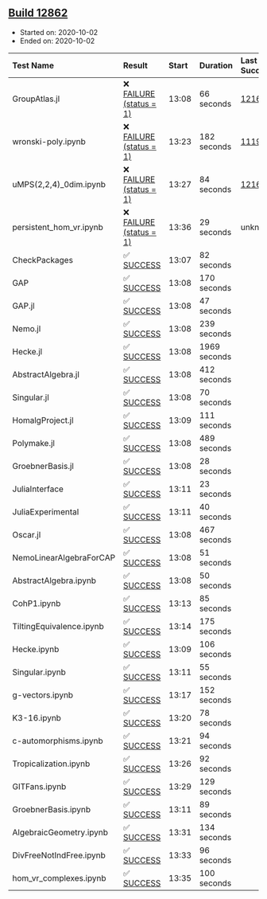 ## [Build 12862](https://oscarci.mathematik.uni-kl.de/job/oscar/12862/)

* Started on: 2020-10-02
* Ended on: 2020-10-02

| Test Name    | Result | Start | Duration | Last Success | First Failure |
|:-------------|:-------|:------|:---------|:-------------|:--------------|
| GroupAtlas.jl | ❌ [FAILURE (status = 1)](https://oscarci.mathematik.uni-kl.de/job/oscar/12862/artifact/logs/build-12862/GroupAtlas.jl.log) | 13:08 | 66 seconds | [12167](https://oscarci.mathematik.uni-kl.de/job/oscar/12167/) | [12168](https://oscarci.mathematik.uni-kl.de/job/oscar/12168/) |
| wronski-poly.ipynb | ❌ [FAILURE (status = 1)](https://oscarci.mathematik.uni-kl.de/job/oscar/12862/artifact/logs/build-12862/wronski-poly.ipynb.log) | 13:23 | 182 seconds | [11192](https://oscarci.mathematik.uni-kl.de/job/oscar/11192/) | [11193](https://oscarci.mathematik.uni-kl.de/job/oscar/11193/) |
| uMPS(2,2,4)_0dim.ipynb | ❌ [FAILURE (status = 1)](https://oscarci.mathematik.uni-kl.de/job/oscar/12862/artifact/logs/build-12862/uMPS-2-2-4-_0dim.ipynb.log) | 13:27 | 84 seconds | [12167](https://oscarci.mathematik.uni-kl.de/job/oscar/12167/) | [12168](https://oscarci.mathematik.uni-kl.de/job/oscar/12168/) |
| persistent_hom_vr.ipynb | ❌ [FAILURE (status = 1)](https://oscarci.mathematik.uni-kl.de/job/oscar/12862/artifact/logs/build-12862/persistent_hom_vr.ipynb.log) | 13:36 | 29 seconds | unknown | unknown |
| CheckPackages | ✅ [SUCCESS](https://oscarci.mathematik.uni-kl.de/job/oscar/12862/artifact/logs/build-12862/CheckPackages.log) | 13:07 | 82 seconds |  |  |
| GAP | ✅ [SUCCESS](https://oscarci.mathematik.uni-kl.de/job/oscar/12862/artifact/logs/build-12862/GAP.log) | 13:08 | 170 seconds |  |  |
| GAP.jl | ✅ [SUCCESS](https://oscarci.mathematik.uni-kl.de/job/oscar/12862/artifact/logs/build-12862/GAP.jl.log) | 13:08 | 47 seconds |  |  |
| Nemo.jl | ✅ [SUCCESS](https://oscarci.mathematik.uni-kl.de/job/oscar/12862/artifact/logs/build-12862/Nemo.jl.log) | 13:08 | 239 seconds |  |  |
| Hecke.jl | ✅ [SUCCESS](https://oscarci.mathematik.uni-kl.de/job/oscar/12862/artifact/logs/build-12862/Hecke.jl.log) | 13:08 | 1969 seconds |  |  |
| AbstractAlgebra.jl | ✅ [SUCCESS](https://oscarci.mathematik.uni-kl.de/job/oscar/12862/artifact/logs/build-12862/AbstractAlgebra.jl.log) | 13:08 | 412 seconds |  |  |
| Singular.jl | ✅ [SUCCESS](https://oscarci.mathematik.uni-kl.de/job/oscar/12862/artifact/logs/build-12862/Singular.jl.log) | 13:08 | 70 seconds |  |  |
| HomalgProject.jl | ✅ [SUCCESS](https://oscarci.mathematik.uni-kl.de/job/oscar/12862/artifact/logs/build-12862/HomalgProject.jl.log) | 13:09 | 111 seconds |  |  |
| Polymake.jl | ✅ [SUCCESS](https://oscarci.mathematik.uni-kl.de/job/oscar/12862/artifact/logs/build-12862/Polymake.jl.log) | 13:08 | 489 seconds |  |  |
| GroebnerBasis.jl | ✅ [SUCCESS](https://oscarci.mathematik.uni-kl.de/job/oscar/12862/artifact/logs/build-12862/GroebnerBasis.jl.log) | 13:08 | 28 seconds |  |  |
| JuliaInterface | ✅ [SUCCESS](https://oscarci.mathematik.uni-kl.de/job/oscar/12862/artifact/logs/build-12862/JuliaInterface.log) | 13:11 | 23 seconds |  |  |
| JuliaExperimental | ✅ [SUCCESS](https://oscarci.mathematik.uni-kl.de/job/oscar/12862/artifact/logs/build-12862/JuliaExperimental.log) | 13:11 | 40 seconds |  |  |
| Oscar.jl | ✅ [SUCCESS](https://oscarci.mathematik.uni-kl.de/job/oscar/12862/artifact/logs/build-12862/Oscar.jl.log) | 13:08 | 467 seconds |  |  |
| NemoLinearAlgebraForCAP | ✅ [SUCCESS](https://oscarci.mathematik.uni-kl.de/job/oscar/12862/artifact/logs/build-12862/NemoLinearAlgebraForCAP.log) | 13:08 | 51 seconds |  |  |
| AbstractAlgebra.ipynb | ✅ [SUCCESS](https://oscarci.mathematik.uni-kl.de/job/oscar/12862/artifact/logs/build-12862/AbstractAlgebra.ipynb.log) | 13:08 | 50 seconds |  |  |
| CohP1.ipynb | ✅ [SUCCESS](https://oscarci.mathematik.uni-kl.de/job/oscar/12862/artifact/logs/build-12862/CohP1.ipynb.log) | 13:13 | 85 seconds |  |  |
| TiltingEquivalence.ipynb | ✅ [SUCCESS](https://oscarci.mathematik.uni-kl.de/job/oscar/12862/artifact/logs/build-12862/TiltingEquivalence.ipynb.log) | 13:14 | 175 seconds |  |  |
| Hecke.ipynb | ✅ [SUCCESS](https://oscarci.mathematik.uni-kl.de/job/oscar/12862/artifact/logs/build-12862/Hecke.ipynb.log) | 13:09 | 106 seconds |  |  |
| Singular.ipynb | ✅ [SUCCESS](https://oscarci.mathematik.uni-kl.de/job/oscar/12862/artifact/logs/build-12862/Singular.ipynb.log) | 13:11 | 55 seconds |  |  |
| g-vectors.ipynb | ✅ [SUCCESS](https://oscarci.mathematik.uni-kl.de/job/oscar/12862/artifact/logs/build-12862/g-vectors.ipynb.log) | 13:17 | 152 seconds |  |  |
| K3-16.ipynb | ✅ [SUCCESS](https://oscarci.mathematik.uni-kl.de/job/oscar/12862/artifact/logs/build-12862/K3-16.ipynb.log) | 13:20 | 78 seconds |  |  |
| c-automorphisms.ipynb | ✅ [SUCCESS](https://oscarci.mathematik.uni-kl.de/job/oscar/12862/artifact/logs/build-12862/c-automorphisms.ipynb.log) | 13:21 | 94 seconds |  |  |
| Tropicalization.ipynb | ✅ [SUCCESS](https://oscarci.mathematik.uni-kl.de/job/oscar/12862/artifact/logs/build-12862/Tropicalization.ipynb.log) | 13:26 | 92 seconds |  |  |
| GITFans.ipynb | ✅ [SUCCESS](https://oscarci.mathematik.uni-kl.de/job/oscar/12862/artifact/logs/build-12862/GITFans.ipynb.log) | 13:29 | 129 seconds |  |  |
| GroebnerBasis.ipynb | ✅ [SUCCESS](https://oscarci.mathematik.uni-kl.de/job/oscar/12862/artifact/logs/build-12862/GroebnerBasis.ipynb.log) | 13:11 | 89 seconds |  |  |
| AlgebraicGeometry.ipynb | ✅ [SUCCESS](https://oscarci.mathematik.uni-kl.de/job/oscar/12862/artifact/logs/build-12862/AlgebraicGeometry.ipynb.log) | 13:31 | 134 seconds |  |  |
| DivFreeNotIndFree.ipynb | ✅ [SUCCESS](https://oscarci.mathematik.uni-kl.de/job/oscar/12862/artifact/logs/build-12862/DivFreeNotIndFree.ipynb.log) | 13:33 | 96 seconds |  |  |
| hom_vr_complexes.ipynb | ✅ [SUCCESS](https://oscarci.mathematik.uni-kl.de/job/oscar/12862/artifact/logs/build-12862/hom_vr_complexes.ipynb.log) | 13:35 | 100 seconds |  |  |
